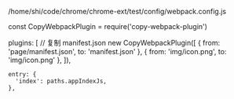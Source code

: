/home/shi/code/chrome/chrome-ext/test/config/webpack.config.js

const CopyWebpackPlugin = require('copy-webpack-plugin')

plugins: [
      // 复制 manifest.json
      new CopyWebpackPlugin([
        { from: 'page/manifest.json', to: 'manifest.json' },
        { from: 'img/icon.png', to: 'img/icon.png' },
      ]),


    entry: {
      'index': paths.appIndexJs,
    },